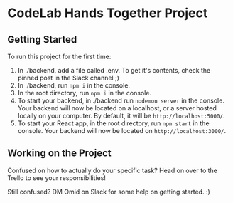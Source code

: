 # CodeLab Hands Together Project


## Getting Started 

To run this project for the first time: 

1. In ./backend, add a file called .env. To get it's contents, check the pinned post in the Slack channel ;) 
2. In ./backend, run `npm i` in the console. 
3. In the root directory, run `npm i` in the console. 
4. To start your backend, in ./backend run `nodemon server` in the console. Your backend will now be located on a localhost, or a server hosted locally on your computer. By default, it will be `http://localhost:5000/`. 
5. To start your React app, in the root directory, run `npm start` in the console. Your backend will now be located on `http://localhost:3000/`. 

## Working on the Project 

Confused on how to actually do your specific task? Head on over to the Trello to see your responsibilities! 

Still confused? DM Omid on Slack for some help on getting started. :) 
